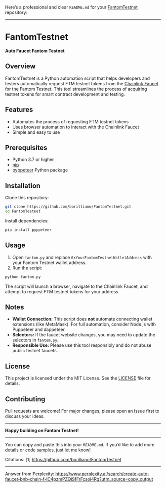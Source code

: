 Here’s a professional and clear `README.md` for your [FantomTestnet](https://github.com/borilliano/FantomTestnet) repository:

---

# FantomTestnet

**Auto Faucet Fantom Testnet**

## Overview

FantomTestnet is a Python automation script that helps developers and testers automatically request FTM testnet tokens from the [Chainlink Faucet](https://faucets.chain.link/) for the Fantom Testnet. This tool streamlines the process of acquiring testnet tokens for smart contract development and testing.

## Features

- Automates the process of requesting FTM testnet tokens
- Uses browser automation to interact with the Chainlink Faucet
- Simple and easy to use

## Prerequisites

- Python 3.7 or higher
- [pip](https://pip.pypa.io/en/stable/)
- [pyppeteer](https://github.com/pyppeteer/pyppeteer) Python package

## Installation

Clone this repository:

```bash
git clone https://github.com/borilliano/FantomTestnet.git
cd FantomTestnet
```

Install dependencies:

```bash
pip install pyppeteer
```

## Usage

1. Open `fantom.py` and replace `0xYourFantomTestnetWalletAddress` with your Fantom Testnet wallet address.
2. Run the script:

```bash
python fantom.py
```

The script will launch a browser, navigate to the Chainlink Faucet, and attempt to request FTM testnet tokens for your address.

## Notes

- **Wallet Connection:** This script does **not** automate connecting wallet extensions (like MetaMask). For full automation, consider Node.js with Puppeteer and dappeteer.
- **Selectors:** If the faucet website changes, you may need to update the selectors in `fantom.py`.
- **Responsible Use:** Please use this tool responsibly and do not abuse public testnet faucets.

## License

This project is licensed under the MIT License. See the [LICENSE](LICENSE) file for details.

## Contributing

Pull requests are welcome! For major changes, please open an issue first to discuss your ideas.

---

**Happy building on Fantom Testnet!**

---

You can copy and paste this into your `README.md`. If you’d like to add more details or code samples, just let me know!

Citations:
[1] https://github.com/borilliano/FantomTestnet

---
Answer from Perplexity: https://www.perplexity.ai/search/create-auto-faucet-bnb-chain-f-IC4pzmPZQiSfFrFcsoi4Rg?utm_source=copy_output
